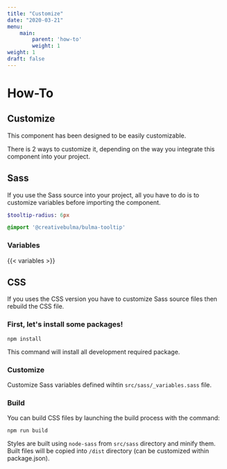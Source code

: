 ```yaml
---
title: "Customize"
date: "2020-03-21"
menu:
    main:
        parent: 'how-to'
        weight: 1
weight: 1
draft: false
---
```


# How-To
## Customize
This component has been designed to be easily customizable.

There is 2 ways to customize it, depending on the way you integrate this component into your project.

## Sass
If you use the Sass source into your project, all you have to do is to customize variables before importing the component.
```sass
$tooltip-radius: 6px

@import '@creativebulma/bulma-tooltip'
```

### Variables
{{< variables >}}

## CSS
If you uses the CSS version you have to customize Sass source files then rebuild the CSS file.

### First, let's install some packages!

```shell
npm install
```
This command will install all development required package.

### Customize
Customize Sass variables defined wihtin `src/sass/_variables.sass` file. 

### Build
You can build CSS files by launching the build process with the command:
```shell
npm run build
```
Styles are built using `node-sass` from `src/sass` directory and minify them.
Built files will be copied into `/dist` directory (can be customized within package.json).

